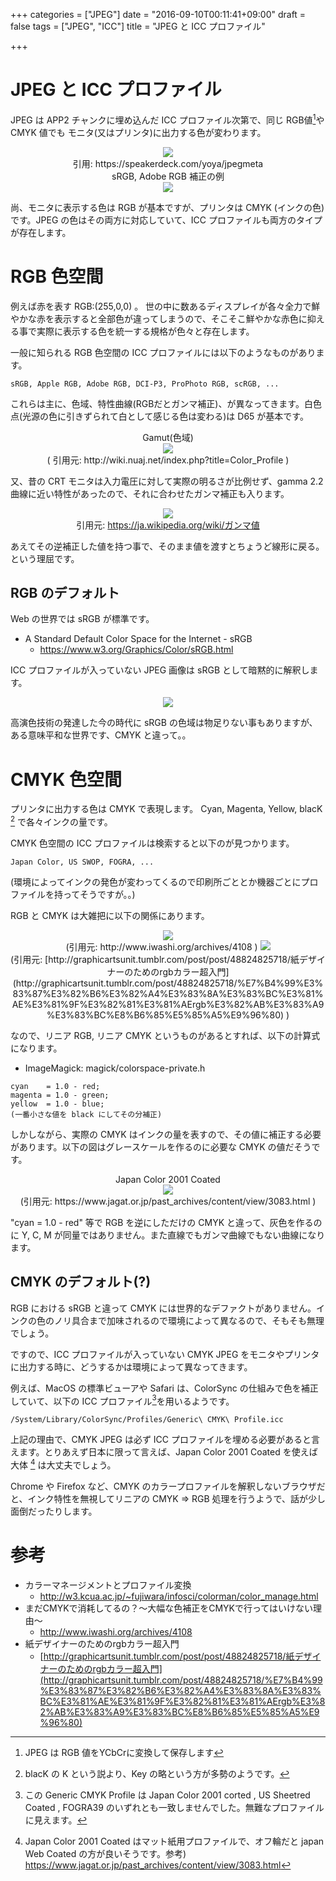 +++
categories = ["JPEG"]
date = "2016-09-10T00:11:41+09:00"
draft = false
tags = ["JPEG", "ICC"]
title = "JPEG と ICC プロファイル"

+++

# JPEG と ICC プロファイル

JPEG は APP2 チャンクに埋め込んだ ICC プロファイル次第で、同じ RGB値[^1]や CMYK 値でも モニタ(又はプリンタ)に出力する色が変わります。

[^1]:JPEG は RGB 値をYCbCrに変換して保存します

<center>
<img src="../jpeg-profile-icc.png" /> </br>
引用: https://speakerdeck.com/yoya/jpegmeta
 </center>

<center>
 sRGB, Adobe RGB 補正の例 </br>
 <img src="../figure-srgb-adobergb.png" />
 </center>

尚、モニタに表示する色は RGB が基本ですが、プリンタは CMYK (インクの色)です。JPEG の色はその両方に対応していて、ICC プロファイルも両方のタイプが存在します。

# RGB 色空間

例えば赤を表す RGB:(255,0,0) 。
世の中に数あるディスプレイが各々全力で鮮やかな赤を表示すると全部色が違ってしまうので、そこそこ鮮やかな赤色に抑える事で実際に表示する色を統一する規格が色々と存在します。

一般に知られる RGB 色空間の ICC プロファイルには以下のようなものがあります。
```
sRGB, Apple RGB, Adobe RGB, DCI-P3, ProPhoto RGB, scRGB, ...
```

これらは主に、色域、特性曲線(RGBだとガンマ補正)、が異なってきます。白色点(光源の色に引きずられて白として感じる色は変わる)は D65 が基本です。

<center>
  Gamut(色域) <br/>
  <img src="../StandardProfilesGamutCoverage.jpg" aligh="center" /> <br/>
  ( 引用元: http://wiki.nuaj.net/index.php?title=Color_Profile )
</center>

又、昔の CRT モニタは入力電圧に対して実際の明るさが比例せず、gamma 2.2 曲線に近い特性があったので、それに合わせたガンマ補正も入ります。

<center>
<img src="../Gamma06_300.png" /> <br />
引用元: <a href="https://ja.wikipedia.org/wiki/%E3%82%AC%E3%83%B3%E3%83%9E%E5%80%A4"> https://ja.wikipedia.org/wiki/ガンマ値 </a>
 </center>

あえてその逆補正した値を持つ事で、そのまま値を渡すとちょうど線形に戻る。という理屈です。

## RGB のデフォルト

Web の世界では sRGB が標準です。

- A Standard Default Color Space for the Internet - sRGB
  - https://www.w3.org/Graphics/Color/sRGB.html

ICC プロファイルが入っていない JPEG 画像は sRGB として暗黙的に解釈します。

<center> <img src="../figure-noicc.png" /> </center>

高演色技術の発達した今の時代に sRGB の色域は物足りない事もありますが、ある意味平和な世界です、CMYK と違って。。

# CMYK 色空間

プリンタに出力する色は CMYK で表現します。
Cyan, Magenta, Yellow, blacK [^2] で各々インクの量です。

[^2]: blacK の K という説より、Key の略という方が多勢のようです。

CMYK 色空間の ICC プロファイルは検索すると以下のが見つかります。

```
Japan Color, US SWOP, FOGRA, ...
```
(環境によってインクの発色が変わってくるので印刷所ごととか機器ごとにプロファイルを持ってそうですが。。)

RGB と CMYK は大雑把に以下の関係にあります。

<center>
 <img src="../CMYRGBv3.png" /> <br />
   (引用元: http://www.iwashi.org/archives/4108 )
 <img src="../fig14-half.jpg" /> <br />
   (引用元: [http://graphicartsunit.tumblr.com/post/post/48824825718/紙デザイナーのためのrgbカラー超入門](http://graphicartsunit.tumblr.com/post/48824825718/%E7%B4%99%E3%83%87%E3%82%B6%E3%82%A4%E3%83%8A%E3%83%BC%E3%81%AE%E3%81%9F%E3%82%81%E3%81%AErgb%E3%82%AB%E3%83%A9%E3%83%BC%E8%B6%85%E5%85%A5%E9%96%80) )
</center>

なので、リニア RGB, リニア CMYK というものがあるとすれば、以下の計算式になります。

- ImageMagick: magick/colorspace-private.h

```
cyan    = 1.0 - red;
magenta = 1.0 - green;
yellow  = 1.0 - blue;
(一番小さな値を black にしてその分補正)
```

しかしながら、実際の CMYK はインクの量を表すので、その値に補正する必要があります。以下の図はグレースケールを作るのに必要な CMYK の値だそうです。
<center>
 Japan Color 2001 Coated <br />
 <img src="../10993-04-JapanColor-crop.jpg" /> <br />
   (引用元: https://www.jagat.or.jp/past_archives/content/view/3083.html )
</center>

"cyan = 1.0 - red" 等で RGB を逆にしただけの CMYK と違って、灰色を作るのに Y, C, M が同量ではありません。また直線でもガンマ曲線でもない曲線になります。

## CMYK のデフォルト(?)

RGB における sRGB と違って CMYK には世界的なデファクトがありません。インクの色のノリ具合まで加味されるので環境によって異なるので、そもそも無理でしょう。

ですので、ICC プロファイルが入っていない CMYK JPEG をモニタやプリンタに出力する時に、どうするかは環境によって異なってきます。

例えば、MacOS の標準ビューアや Safari は、ColorSync の仕組みで色を補正していて、以下の ICC プロファイル[^3]を用いるようです。

```
/System/Library/ColorSync/Profiles/Generic\ CMYK\ Profile.icc
```
[^3]: この Generic CMYK Profile は Japan Color 2001 corted , US Sheetred Coated , FOGRA39 のいずれとも一致しませんでした。無難なプロファイルに見えます。


上記の理由で、CMYK JPEG は必ず ICC プロファイルを埋める必要があると言えます。とりあえず日本に限って言えば、Japan Color 2001 Coated を使えば大体 [^4] は大丈夫でしょう。

[^4]: Japan Color 2001 Coated はマット紙用プロファイルで、オフ輪だと japan Web Coated の方が良いそうです。参考) https://www.jagat.or.jp/past_archives/content/view/3083.html

Chrome や Firefox など、CMYK のカラープロファイルを解釈しないブラウザだと、インク特性を無視してリニアの CMYK => RGB 処理を行うようで、話が少し面倒だったりします。

# 参考

- カラーマネージメントとプロファイル変換
  - http://w3.kcua.ac.jp/~fujiwara/infosci/colorman/color_manage.html
- まだCMYKで消耗してるの？〜大幅な色補正をCMYKで行ってはいけない理由〜
  - http://www.iwashi.org/archives/4108
- 紙デザイナーのためのrgbカラー超入門
  - [http://graphicartsunit.tumblr.com/post/post/48824825718/紙デザイナーのためのrgbカラー超入門](http://graphicartsunit.tumblr.com/post/48824825718/%E7%B4%99%E3%83%87%E3%82%B6%E3%82%A4%E3%83%8A%E3%83%BC%E3%81%AE%E3%81%9F%E3%82%81%E3%81%AErgb%E3%82%AB%E3%83%A9%E3%83%BC%E8%B6%85%E5%85%A5%E9%96%80)
